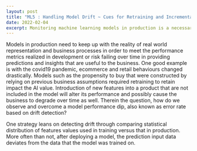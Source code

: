 ```yaml
---
layout: post
title: "ML5 : Handling Model Drift ~ Cues for Retraining and Incremental Learning"
date: 2022-02-04
excerpt: Monitoring machine learning models in production is a necessary but tedious task. When the data has changed and the model has drifted, it will impact the model performance. 
---
```


Models in production need to keep up with the reality of real world representation and business processes in order to meet the performance metrics realized in development or risk failing over time in providing predictions and insights that are useful to the business. One good example is with the covid19 pandemic, ecommerce and retail behaviours changed drastically. Models such as the propensity to buy that were constructed by relying on previous business assumptions required retraining to retain impact the AI value. Introduction of new features into a product that are not included in the model will alter its performance and possibly cause the business to degrade over time as well. Therein the question, how do we observe and overcome a model performance dip, also known as error rate based on drift detection?

One strategy leans on detecting drift through comparing statistical distribution of features values used in training versus that in production. More often than not, after deploying a model, the prediction input data deviates from the data that the model was trained on. <TBC>
